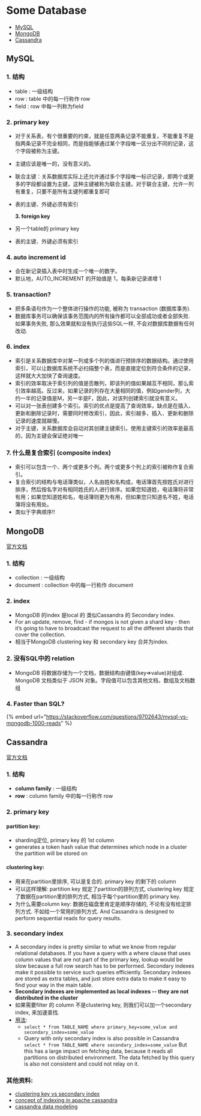 # Some Database

* [MySQL](data-modeling.md#mysql)
* [MongoDB](data-modeling.md#mongodb)
* [Cassandra](data-modeling.md#cassandra)

## MySQL

### 1. 结构

* table : 一级结构
* row : table 中的每一行称作 row
* field : row 中每一列称为field

### 2. primary key

* 对于关系表，有个很重要的约束，就是任意两条记录不能重复。不能重复不是指两条记录不完全相同，而是指能够通过某个字段唯一区分出不同的记录，这个字段被称为主键。
* 主键应该是唯一的，没有意义的。
* 联合主键：关系数据库实际上还允许通过多个字段唯一标识记录，即两个或更多的字段都设置为主键，这种主键被称为联合主键。对于联合主键，允许一列有重复，只要不是所有主键列都重复即可
* 表的主键、外键必须有索引

  **3. foreign key**

* 另一个table的 primary key
* 表的主键、外键必须有索引

### 4. auto increment id

* 会在新记录插入表中时生成一个唯一的数字。
* 默认地，AUTO\_INCREMENT 的开始值是 1，每条新记录递增 1

### 5. transaction?

* 把多条语句作为一个整体进行操作的功能, 被称为 transaction \(数据库事务\).
* 数据库事务可以确保该事务范围内的所有操作都可以全部成功或者全部失败. 如果事务失败, 那么效果就和没有执行这些SQL一样, 不会对数据库数据有任何改动.

### 6. index

* 索引是关系数据库中对某一列或多个列的值进行预排序的数据结构。通过使用索引，可以让数据库系统不必扫描整个表，而是直接定位到符合条件的记录，这样就大大加快了查询速度。
* 索引的效率取决于索引列的值是否散列，即该列的值如果越互不相同，那么索引效率越高。反过来，如果记录的列存在大量相同的值，例如gender列，大约一半的记录值是M，另一半是F，因此，对该列创建索引就没有意义。
* 可以对一张表创建多个索引。索引的优点是提高了查询效率，缺点是在插入、更新和删除记录时，需要同时修改索引，因此，索引越多，插入、更新和删除记录的速度就越慢。
* 对于主键，关系数据库会自动对其创建主键索引。使用主键索引的效率是最高的，因为主键会保证绝对唯一

### 7. 什么是复合索引 \(composite index\)

* 索引可以包含一个、两个或更多个列。两个或更多个列上的索引被称作复合索引。
* 复合索引的结构与电话簿类似，人名由姓和名构成，电话簿首先按姓氏对进行排序，然后按名字对有相同姓氏的人进行排序。如果您知道姓，电话簿将非常有用；如果您知道姓和名，电话簿则更为有用，但如果您只知道名不姓，电话簿将没有用处。
* 类似于字典顺序!!

## MongoDB

[官方文档](https://docs.mongodb.com/manual/sharding/)

### 1. 结构

* collection : 一级结构
* document : collection 中的每一行称作 document

### 2. index

* MongoDB 的index 是local 的 类似Cassandra 的 Secondary index.
* For an update, remove, find - if mongos is not given a shard key - then it’s going to have to broadcast the request to all the different shards that cover the collection.
* 相当于MongoDB clustering key 和 secondary key 合并为index.

### 2. 没有SQL中的 relation

* MongoDB 将数据存储为一个文档，数据结构由键值\(key=&gt;value\)对组成. MongoDB 文档类似于 JSON 对象。字段值可以包含其他文档，数组及文档数组

### 4. Faster than SQL?

{% embed url="https://stackoverflow.com/questions/9702643/mysql-vs-mongodb-1000-reads" %}

## Cassandra

[官方文档](http://cassandra.apache.org/doc/latest/architecture/overview.html)

### 1. 结构

* **column family** : 一级结构
* **row** : column family 中的每一行称作 row

### 2. primary key

#### **partition key:**

* sharding定位, primary key 的 1st column
* generates a token hash value that determines which node in a cluster the partition will be stored on

#### **clustering key:**

* 用来在partition里排序, 可以是复合的. primary key 的剩下的 column
* 可以这样理解: partition key 规定了partition的排列方式, clustering key 规定了数据在partition里的排列方式, 相当于每个partition里的 primary key.
* 为什么需要column key: 数据在磁盘里肯定是顺序存储的, 不论有没有给定排列方式. 不如给一个常用的排列方式. And Cassandra is designed to perform sequential reads for query results.

### 3. secondary index

* A secondary index is pretty similar to what we know from regular relational databases. If you have a query with a where clause that uses column values that are not part of the primary key, lookup would be slow because a full row search has to be performed. Secondary indexes make it possible to service such queries efficiently. Secondary indexes are stored as extra tables, and just store extra data to make it easy to find your way in the main table.
* **Secondary indexes are implemented as local indexes -- they are not distributed in the cluster**
* 如果需要filter 的 column 不是clustering key, 则我们可以加一个secondary index, 来加速查找.
* [用法](https://stackoverflow.com/questions/29692738/how-do-secondary-indexes-work-in-cassandra):
  * `select * from TABLE_NAME where primary_key=some_value and secondary_index=some_value`
  * Query with only secondary index is also possible in Cassandra `select * from TABLE_NAME where secondary_index=some_value` But this has a large impact on fetching data, because it reads all partitions on distributed environment. The data fetched by this query is also not consistent and could not relay on it.

### 其他资料:

* [clustering key vs secondary index](https://stackoverflow.com/questions/24622511/what-is-the-difference-between-a-clustering-column-and-secondary-index-in-cassan)
* [concept of indexing in apache cassandra](https://www.geeksforgeeks.org/concept-of-indexing-in-apache-cassandra/)
* [cassandra data modeling](https://dzone.com/articles/cassandra-data-modeling-primary-clustering-partiti)

